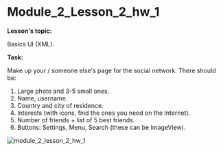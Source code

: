 # Module_2_Lesson_2_hw_1
**Lesson's topic:**

Basics UI (XML).

**Task:**

Make up your / someone else's page for the social network. There should be:
1) Large photo and 3-5 small ones.
2) Name, username.
3) Country and city of residence.
4) Interests (with icons, find the ones you need on the Internet).
5) Number of friends + list of 5 best friends.
6) Buttons: Settings, Menu, Search (these can be ImageView).


![module_2_lesson_2_hw_1](https://github.com/vdcast/Module_2_Lesson_2_hw_1/assets/108469609/9ce72f5a-129a-4df8-a652-0c035809d754)
